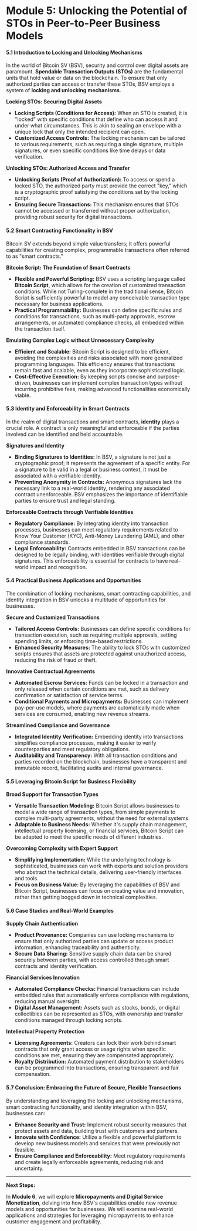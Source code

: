 # Module 5: Unlocking the Potential of STOs in Peer-to-Peer Business Models

#### 5.1 Introduction to Locking and Unlocking Mechanisms

In the world of Bitcoin SV (BSV), security and control over digital assets are paramount. **Spendable Transaction Outputs (STOs)** are the fundamental units that hold value or data on the blockchain. To ensure that only authorized parties can access or transfer these STOs, BSV employs a system of **locking and unlocking mechanisms**.

**Locking STOs: Securing Digital Assets**

* **Locking Scripts (Conditions for Access):** When an STO is created, it is "locked" with specific conditions that define who can access it and under what circumstances. This is akin to sealing an envelope with a unique lock that only the intended recipient can open.
* **Customized Access Controls:** The locking mechanism can be tailored to various requirements, such as requiring a single signature, multiple signatures, or even specific conditions like time delays or data verification.

**Unlocking STOs: Authorized Access and Transfer**

* **Unlocking Scripts (Proof of Authorization):** To access or spend a locked STO, the authorized party must provide the correct "key," which is a cryptographic proof satisfying the conditions set by the locking script.
* **Ensuring Secure Transactions:** This mechanism ensures that STOs cannot be accessed or transferred without proper authorization, providing robust security for digital transactions.

#### 5.2 Smart Contracting Functionality in BSV

Bitcoin SV extends beyond simple value transfers; it offers powerful capabilities for creating complex, programmable transactions often referred to as "smart contracts."

**Bitcoin Script: The Foundation of Smart Contracts**

* **Flexible and Powerful Scripting:** BSV uses a scripting language called **Bitcoin Script**, which allows for the creation of customized transaction conditions. While not Turing-complete in the traditional sense, Bitcoin Script is sufficiently powerful to model any conceivable transaction type necessary for business applications.
* **Practical Programmability:** Businesses can define specific rules and conditions for transactions, such as multi-party approvals, escrow arrangements, or automated compliance checks, all embedded within the transaction itself.

**Emulating Complex Logic without Unnecessary Complexity**

* **Efficient and Scalable:** Bitcoin Script is designed to be efficient, avoiding the complexities and risks associated with more generalized programming languages. This efficiency ensures that transactions remain fast and scalable, even as they incorporate sophisticated logic.
* **Cost-Effective Execution:** By keeping scripts concise and purpose-driven, businesses can implement complex transaction types without incurring prohibitive fees, making advanced functionalities economically viable.

#### 5.3 Identity and Enforceability in Smart Contracts

In the realm of digital transactions and smart contracts, **identity** plays a crucial role. A contract is only meaningful and enforceable if the parties involved can be identified and held accountable.

**Signatures and Identity**

* **Binding Signatures to Identities:** In BSV, a signature is not just a cryptographic proof; it represents the agreement of a specific entity. For a signature to be valid in a legal or business context, it must be associated with a verifiable identity.
* **Preventing Anonymity in Contracts:** Anonymous signatures lack the necessary link to a real-world identity, rendering any associated contract unenforceable. BSV emphasizes the importance of identifiable parties to ensure trust and legal standing.

**Enforceable Contracts through Verifiable Identities**

* **Regulatory Compliance:** By integrating identity into transaction processes, businesses can meet regulatory requirements related to Know Your Customer (KYC), Anti-Money Laundering (AML), and other compliance standards.
* **Legal Enforceability:** Contracts embedded in BSV transactions can be designed to be legally binding, with identities verifiable through digital signatures. This enforceability is essential for contracts to have real-world impact and recognition.

#### 5.4 Practical Business Applications and Opportunities

The combination of locking mechanisms, smart contracting capabilities, and identity integration in BSV unlocks a multitude of opportunities for businesses.

**Secure and Customized Transactions**

* **Tailored Access Controls:** Businesses can define specific conditions for transaction execution, such as requiring multiple approvals, setting spending limits, or enforcing time-based restrictions.
* **Enhanced Security Measures:** The ability to lock STOs with customized scripts ensures that assets are protected against unauthorized access, reducing the risk of fraud or theft.

**Innovative Contractual Agreements**

* **Automated Escrow Services:** Funds can be locked in a transaction and only released when certain conditions are met, such as delivery confirmation or satisfaction of service terms.
* **Conditional Payments and Micropayments:** Businesses can implement pay-per-use models, where payments are automatically made when services are consumed, enabling new revenue streams.

**Streamlined Compliance and Governance**

* **Integrated Identity Verification:** Embedding identity into transactions simplifies compliance processes, making it easier to verify counterparties and meet regulatory obligations.
* **Auditability and Transparency:** With all transaction conditions and parties recorded on the blockchain, businesses have a transparent and immutable record, facilitating audits and internal governance.

#### 5.5 Leveraging Bitcoin Script for Business Flexibility

**Broad Support for Transaction Types**

* **Versatile Transaction Modeling:** Bitcoin Script allows businesses to model a wide range of transaction types, from simple payments to complex multi-party agreements, without the need for external systems.
* **Adaptable to Business Needs:** Whether it's supply chain management, intellectual property licensing, or financial services, Bitcoin Script can be adapted to meet the specific needs of different industries.

**Overcoming Complexity with Expert Support**

* **Simplifying Implementation:** While the underlying technology is sophisticated, businesses can work with experts and solution providers who abstract the technical details, delivering user-friendly interfaces and tools.
* **Focus on Business Value:** By leveraging the capabilities of BSV and Bitcoin Script, businesses can focus on creating value and innovation, rather than getting bogged down in technical complexities.

#### 5.6 Case Studies and Real-World Examples

**Supply Chain Authentication**

* **Product Provenance:** Companies can use locking mechanisms to ensure that only authorized parties can update or access product information, enhancing traceability and authenticity.
* **Secure Data Sharing:** Sensitive supply chain data can be shared securely between parties, with access controlled through smart contracts and identity verification.

**Financial Services Innovation**

* **Automated Compliance Checks:** Financial transactions can include embedded rules that automatically enforce compliance with regulations, reducing manual oversight.
* **Digital Asset Management:** Assets such as stocks, bonds, or digital collectibles can be represented as STOs, with ownership and transfer conditions managed through locking scripts.

**Intellectual Property Protection**

* **Licensing Agreements:** Creators can lock their work behind smart contracts that only grant access or usage rights when specific conditions are met, ensuring they are compensated appropriately.
* **Royalty Distribution:** Automated payment distribution to stakeholders can be programmed into transactions, ensuring transparent and fair compensation.

#### 5.7 Conclusion: Embracing the Future of Secure, Flexible Transactions

By understanding and leveraging the locking and unlocking mechanisms, smart contracting functionality, and identity integration within BSV, businesses can:

* **Enhance Security and Trust:** Implement robust security measures that protect assets and data, building trust with customers and partners.
* **Innovate with Confidence:** Utilize a flexible and powerful platform to develop new business models and services that were previously not feasible.
* **Ensure Compliance and Enforceability:** Meet regulatory requirements and create legally enforceable agreements, reducing risk and uncertainty.

***

**Next Steps:**

In **Module 6**, we will explore **Micropayments and Digital Service Monetization**, delving into how BSV's capabilities enable new revenue models and opportunities for businesses. We will examine real-world applications and strategies for leveraging micropayments to enhance customer engagement and profitability.
